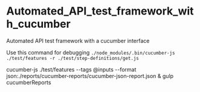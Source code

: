 # Automated_API_test_framework_with_cucumber

Automated API test framework with a cucumber interface

Use this command for debugging `./node_modules/.bin/cucumber-js ./test/features -r ./test/step-definitions/get.js`

cucumber-js ./test/features --tags @inputs --format json:./reports/cucumber-reports/cucumber-json-report.json & gulp cucumberReports